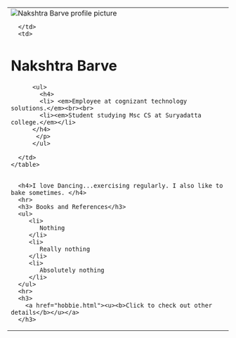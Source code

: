<!DOCTYPE html>
<html lang="en" dir="ltr">
  <head>
    <meta charset="utf-8">
    <title>❋ Nakshtra's Personal site</title>
<link rel="stylesheet" href="css/styles.css">
  </head>
  <body>
    <br><br>
    <table cellspacing="30">
      <td>
        <img src="C:\Users\kalpak\Desktop\Web Development\instapic.png" alt="Nakshtra Barve profile picture" />


      </td>
      <td>
<p>
  <h1>Nakshtra Barve</h1>
</p>
<p>

          <ul>
            <h4>
            <li> <em>Employee at cognizant technology solutions.</em><br><br>
            <li><em>Student studying Msc CS at Suryadatta college.</em></li>
          </h4>
           </p>
          </ul>

      </td>
    </table>


      <h4>I love Dancing...exercising regularly. I also like to bake sometimes. </h4>
      <hr>
      <h3> Books and References</h3>
      <ul>
         <li>
            Nothing
         </li>
         <li>
            Really nothing
         </li>
         <li>
            Absolutely nothing
         </li>
      </ul>
      <hr>
      <h3>
        <a href="hobbie.html"><u><b>Click to check out other details</b></u></a>
      </h3>
  </body>
</html>
